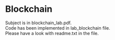 # Blockchain
  Subject is in blockchain_lab.pdf.    
  Code has been implemented in lab_blockchain file.  
  Please have a look with readme.txt in the file.
